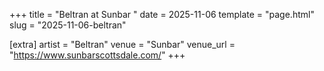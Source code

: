 +++
title = "Beltran at Sunbar "
date = 2025-11-06
template = "page.html"
slug = "2025-11-06-beltran"

[extra]
artist = "Beltran"
venue = "Sunbar"
venue_url = "https://www.sunbarscottsdale.com/"
+++
